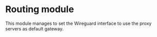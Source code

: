 # Routing module

This module manages to set the Wireguard interface to use the proxy servers as default gateway.